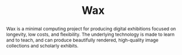 ---
done: 'FALSE'
pid: wax
title: Wax
category: Software
cohort_year:
tagline:
abstract: Wax is a minimal computing project for producing digital exhibitions focused
  on longevity, low costs, and flexibility. The underlying technology is made to learn
  and to teach, and can produce beautifully rendered, high-quality image collections
  and scholarly exhibits.
limerick:
pis: nyrop
link: https://minicomp.github.io/wax/
local_image: wax.jpg
original_img: https://minicomp.github.io/wax/img/logo.png
layout: project
---